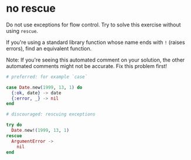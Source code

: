 # no rescue

Do not use exceptions for flow control. Try to solve this exercise without using `rescue`.

If you're using a standard library function whose name ends with `!` (raises errors), find an equivalent function.

Note: If you're seeing this automated comment on your solution, the other automated comments might not be accurate. Fix this problem first!

```elixir
# preferred: for example `case`

case Date.new(1999, 13, 1) do
  {:ok, date} -> date
  {:error, _} -> nil
end

# discouraged: rescuing exceptions

try do
  Date.new!(1999, 13, 1)
rescue
  ArgumentError ->
    nil
end
```
